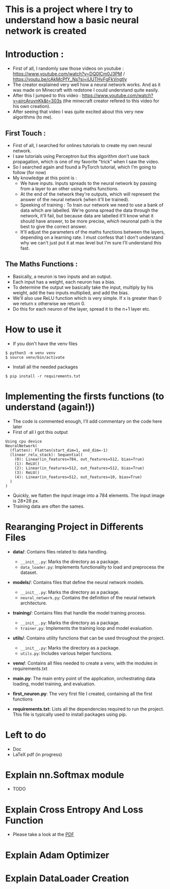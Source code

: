 # This is a project where I try to understand how a basic neural network is created 

# Introduction : 
- First of all, I randomly saw those videos on youtube : https://www.youtube.com/watch?v=DQ0lCm0J3PM / https://youtu.be/cAkMcPfY_Ns?si=iUUTHvFgFkVngtIy
- The creator explained very well how a neural network works. And as it was made on Minecraft with redstone I could understand quite easily. 
- After this I jumped to this video : https://www.youtube.com/watch?v=aircAruvnKk&t=303s (the minecraft creator refered to this video for his own creation). 
- After seeing that video I was quite excited about this very new algorithms (to me). 

## First Touch : 
- First of all, I searched for onlines tutorials to create my own neural network. 
- I saw tutorials using Perceptron but this algorithm don't use back propagation, which is one of my favorite "trick" when I saw the video. 
- So I searched again and found a PyTorch tutorial, which I'm going to follow (for now) 
- My knowledge at this point is : 
    - We have inputs. Inputs spreads to the neural network by passing from a layer to an other using maths functions. 
    - At the end of the network they're outputs, which will represent the answer of the neural network (when it'll be trained). 
    - Speeking of training : To train our network we need to use a bank of data which are labelled. We're gonna spread the data through the network, it'll fail, but because data are labelled it'll know what it should have answer, to be more precise, *which* neuronal path is the best to give the correct answer. 
    - It'll adjust the parameters of the maths functions between the layers, depending on a learning rate. I must confess that I don't understand why we can't just put it at max level but I'm sure I'll understand this fast. 

## The Maths Functions : 
- Basically, a neuron is two inputs and an output. 
- Each input has a weight, each neuron has a bias. 
- To determine the output we basically take the input, multiply by his weight, add the two inputs multiplied, and add the bias. 
- We'll also use ReLU function which is very simple. If x is greater than 0 we return x otherwise we return 0. 
- Do this for each neuron of the layer, spread it to the n+1 layer etc. 

# How to use it 
- If you don't have the venv files
```
$ python3 -m venv venv
$ source venv/bin/activate
```
- Install all the needed packages 
```
$ pip install -r requirements.txt 
```

# Implementing the firsts functions (to understand (again!))
- The code is commented enough, I'll add commentary on the code here later
- First of all I got this output 

```
Using cpu device
NeuralNetwork(
  (flatten): Flatten(start_dim=1, end_dim=-1)
  (linear_relu_stack): Sequential(
    (0): Linear(in_features=784, out_features=512, bias=True)
    (1): ReLU()
    (2): Linear(in_features=512, out_features=512, bias=True)
    (3): ReLU()
    (4): Linear(in_features=512, out_features=10, bias=True)
  )
)
```
- Quickly, we flatten the input image into a 784 elements. The input image is 28*28 px. 
- Training data are often the sames. 

# Rearanging Project in Differents Files 


- **data/**: Contains files related to data handling.
  - `__init__.py`: Marks the directory as a package.
  - `data_loader.py`: Implements functionality to load and preprocess the dataset.

- **models/**: Contains files that define the neural network models.
  - `__init__.py`: Marks the directory as a package.
  - `neural_network.py`: Contains the definition of the neural network architecture.

- **training/**: Contains files that handle the model training process.
  - `__init__.py`: Marks the directory as a package.
  - `trainer.py`: Implements the training loop and model evaluation.

- **utils/**: Contains utility functions that can be used throughout the project.
  - `__init__.py`: Marks the directory as a package.
  - `utils.py`: Includes various helper functions.

- **venv/**: Contains all files needed to create a venv, with the modules in requirements.txt

- **main.py**: The main entry point of the application, orchestrating data loading, model training, and evaluation.

- **first_neuron.py**: The very first file I created, containing all the first functions

- **requirements.txt**: Lists all the dependencies required to run the project. This file is typically used to install packages using pip.


# Left to do 
- Doc
- LaTeX pdf (in progress)

# Explain nn.Softmax module
- TODO

# Explain Cross Entropy And Loss Function

- Please take a look at the [PDF](./NeuralNetwork.pdf)

# Explain Adam Optimizer 

# Explain DataLoader Creation 
